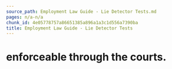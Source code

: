 ```yaml
---
source_path: Employment Law Guide - Lie Detector Tests.md
pages: n/a-n/a
chunk_id: 4e05778757a86651385a896a1a3c1d556a7390ba
title: Employment Law Guide - Lie Detector Tests
---
```

# enforceable through the courts.
